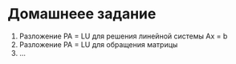 # Домашнеее задание

1. Разложение PA = LU для решения линейной системы Ax = b
2. Разложение PA = LU для обращения матрицы
3. ...
